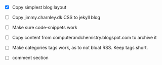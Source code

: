 
- [x] Copy simplest blog layout
- [ ] Copy jimmy.charnley.dk CSS to jekyll blog
- [ ] Make sure code-snippets work
- [ ] Copy content from computerandchemistry.blogspot.com to archive it
- [ ] Make categories tags work, as to not bloat RSS. Keep tags short.

- [ ] comment section

